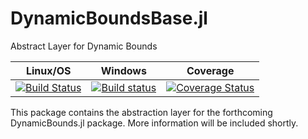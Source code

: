 # DynamicBoundsBase.jl
Abstract Layer for Dynamic Bounds

| **Linux/OS**                                                                     | **Windows**                                             | **Coverage**                                             |                       
|:--------------------------------------------------------------------------------:|:-------------------------------------------------------:|:-------------------------------------------------------:|
| [![Build Status](https://travis-ci.org/PSORLab/DynamicBoundsBase.jl.svg?branch=master)](https://travis-ci.org/PSORLab/DynamicBoundsBase.jl)  | [![Build status](https://ci.appveyor.com/api/projects/status/kdr0mcbo6jiolo7f?svg=true)](https://ci.appveyor.com/project/mewilhel/dynamicboundsbase-jl) | [![Coverage Status](https://coveralls.io/repos/github/PSORLab/DynamicBoundsBase.jl/badge.svg?branch=master)](https://coveralls.io/github/PSORLab/DynamicBoundsBase.jl?branch=master) |

This package contains the abstraction layer for the forthcoming DynamicBounds.jl package. More information will be included shortly.

